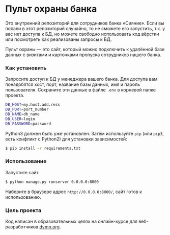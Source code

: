 # Пульт охраны банка

Это внутренний репозиторий для сотрудников банка «Сияние». Если вы попали в этот репозиторий случайно, то не сможете его запустить, т.к. у вас нет доступа к БД, но можете свободно использовать код вёрстки или посмотреть как реализованы запросы к БД.

Пульт охраны — это сайт, который можно подключить к удалённой базе данных с визитами и карточками пропуска сотрудников нашего банка.

### Как установить

Запросите доступ к БД у менеджера вашего банка. Для доступа вам понадобятся хост, порт, название базы данных, имя и пароль пользователя. Сохраните эти данные в файле `.env` в корневой папке проекта.
```bash
DB_HOST=my.host.add.ress
DB_PORT=port_number
DB_NAME=db_name
DB_USER=login
DB_PASSWORD=password
```

Python3 должен быть уже установлен.
Затем используйте `pip` (или `pip3`, есть конфликт с Python2) для установки зависимостей:

```bash
$ pip install -r requirements.txt
```

### Использование

Запустите сайт.

```bash
$ python manage.py runserver 0.0.0.0:8000
```

Наберите в браузере адрес `http://0.0.0.0:8000/`, сайт готов к использованию.

### Цель проекта

Код написан в образовательных целях на онлайн-курсе для веб-разработчиков [dvmn.org](https://dvmn.org/).
